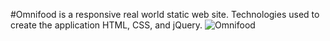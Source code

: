 #Omnifood is a responsive real world static web site. Technologies used to create the application HTML, CSS, and jQuery. 
![Omnifood](https://user-images.githubusercontent.com/75341032/161825329-87626497-43b4-474c-b54c-a504d42674e8.png)
